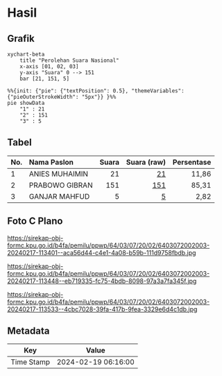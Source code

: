 # Hasil

## Grafik

```mermaid
xychart-beta
    title "Perolehan Suara Nasional"
    x-axis [01, 02, 03]
    y-axis "Suara" 0 --> 151
    bar [21, 151, 5]
```

```mermaid
%%{init: {"pie": {"textPosition": 0.5}, "themeVariables": {"pieOuterStrokeWidth": "5px"}} }%%
pie showData
    "1" : 21
    "2" : 151
    "3" : 5
```

## Tabel

| No. | Nama Paslon    | Suara | Suara (raw) | Persentase |
|:--- |:-------------- | -----:| -----------:| ----------:|
| 1   | ANIES MUHAIMIN | 21    | [21][p-1]   | 11,86      |
| 2   | PRABOWO GIBRAN | 151   | [151][p-2]  | 85,31      |
| 3   | GANJAR MAHFUD  | 5     | [5][p-3]    | 2,82       |


[p-1]: https://github.com/gigit-pemilu/pemilu-2024/blob/main/pilpres/hitung-suara/sub/64-kalimantan-timur/sub/03-berau/sub/07-pulau-derawan/sub/2002-teluk-semanting/sub/003-tps/sub/paslon-1.txt
[p-2]: https://github.com/gigit-pemilu/pemilu-2024/blob/main/pilpres/hitung-suara/sub/64-kalimantan-timur/sub/03-berau/sub/07-pulau-derawan/sub/2002-teluk-semanting/sub/003-tps/sub/paslon-2.txt
[p-3]: https://github.com/gigit-pemilu/pemilu-2024/blob/main/pilpres/hitung-suara/sub/64-kalimantan-timur/sub/03-berau/sub/07-pulau-derawan/sub/2002-teluk-semanting/sub/003-tps/sub/paslon-3.txt

## Foto C Plano

https://sirekap-obj-formc.kpu.go.id/b4fa/pemilu/ppwp/64/03/07/20/02/6403072002003-20240217-113401--aca56d44-c4e1-4a08-b59b-111d9758fbdb.jpg

https://sirekap-obj-formc.kpu.go.id/b4fa/pemilu/ppwp/64/03/07/20/02/6403072002003-20240217-113448--eb719335-fc75-4bdb-8098-97a3a7fa345f.jpg

https://sirekap-obj-formc.kpu.go.id/b4fa/pemilu/ppwp/64/03/07/20/02/6403072002003-20240217-113533--4cbc7028-39fa-417b-9fea-3329e6d4c1db.jpg


## Metadata

| Key        | Value               |
| ---------- | ------------------- |
| Time Stamp | 2024-02-19 06:16:00 |



